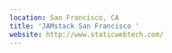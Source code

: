 ```yaml
---
location: San Francisco, CA
title: 'JAMstack San Francisco '
website: http://www.staticwebtech.com/
---
```


